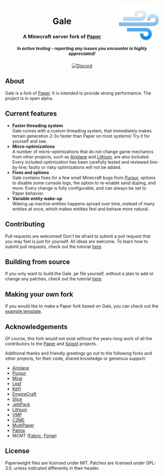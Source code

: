 <img src="logo.png" alt="Gale logo" align="right" width="26%">
<div align="center">
  <h1>Gale</h1>
  <h3>A Minecraft server fork of <a href="https://github.com/PaperMC/Paper">Paper</a></h3>
  <h5><i>In active testing - reporting any issues you encounter is highly appreciated!</i></h5>

[![Discord](https://img.shields.io/discord/1045402468416233592?color=5865F2&label=discord&style=for-the-badge)](https://discord.com/invite/gwezNT8c24)
</div>

## About

Gale is a fork of [Paper](https://github.com/PaperMC/Paper). It is intended to provide strong performance.
The project is in open alpha.

## Current features

* **Faster threading system**\
  Gale comes with a custom threading system, that immediately makes terrain generation 2-3x faster than Paper on most systems! Try it for yourself and see.
* **Micro-optimizations**\
  A number of micro-optimizations that do not change game mechanics from other projects, such as [Airplane](https://github.com/TECHNOVE/Airplane) and [Lithium](https://github.com/CaffeineMC/lithium-fabric), are also included. Every included optimization has been carefully tested and reviewed line-by-line; faulty or risky optimizations will not be added.
* **Fixes and options**\
  Gale contains fixes for a few small Minecraft bugs from [Purpur](https://github.com/PurpurMC/Purpur), options to disable some console logs, the option to re-enable sand duping, and more. Every change is fully configurable, and can always be set to Paper behavior.
* **Variable entity wake-up**\
  Waking up inactive entities happens spread over time, instead of many entities at once, which makes entities feel and behave more natural.

## Contributing

Pull requests are welcomed! Don't be afraid to submit a pull request that you may feel is just for yourself. All ideas are welcome. To learn how to submit pull requests, check out the tutorial [here](https://github.com/GaleMC/Gale/wiki/Tutorial:-Contributing).

## Building from source

If you only want to build the Gale .jar file yourself, without a plan to add or change any patches, check out the tutorial [here](https://github.com/GaleMC/Gale/wiki/Tutorial:-Building-from-source).

## Making your own fork

If you would like to make a Paper fork based on Gale, you can check out the [example template](https://github.com/PaperMC/paperweight-examples).

## Acknowledgements

Of course, this fork would not exist without the years-long work of all the contributors to the [Paper](https://github.com/PaperMC/Paper) and [Spigot](https://www.spigotmc.org/) projects.

Additional thanks and friendly greetings go out to the following forks and other projects, for their code, shared knowledge or generous support:
* [Airplane](https://github.com/TECHNOVE/Airplane)
* [Purpur](https://github.com/PurpurMC/Purpur)
* [Mirai](https://github.com/etil2jz/Mirai)
* [Leaf](https://github.com/Winds-Studio/Leaf)
* [KeYi](https://github.com/MC-Multithreading-Lab/KeYi-MT)
* [EmpireCraft](https://github.com/starlis/empirecraft)
* [Slice](https://github.com/Cryptite/Slice)
* [JettPack](https://gitlab.com/Titaniumtown/JettPack)
* [Lithium](https://github.com/CaffeineMC/lithium-fabric)
* [VMP](https://github.com/RelativityMC/VMP-fabric)
* [C2ME](https://github.com/RelativityMC/C2ME-fabric)
* [MultiPaper](https://github.com/MultiPaper/MultiPaper)
* [Patina](https://github.com/PatinaMC/Patina)
* MCMT ([Fabric](https://github.com/himekifee/MCMTFabric), [Forge](https://github.com/jediminer543/JMT-MCMT))

## License
Paperweight files are licensed under MIT. Patches are licensed under GPL-3.0, unless indicated differently in their header.
